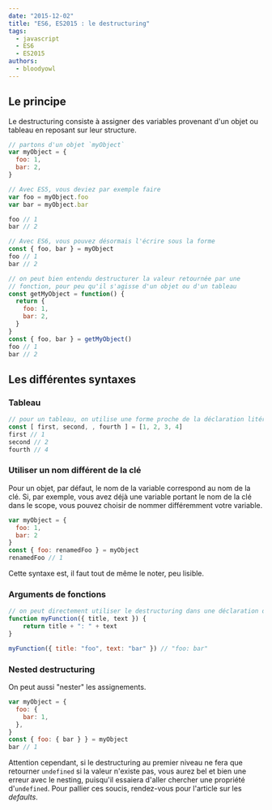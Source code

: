 ```yaml
---
date: "2015-12-02"
title: "ES6, ES2015 : le destructuring"
tags:
  - javascript
  - ES6
  - ES2015
authors:
  - bloodyowl
---
```


## Le principe

Le destructuring consiste à assigner des variables provenant d'un objet ou tableau en reposant sur leur structure.

```javascript
// partons d'un objet `myObject`
var myObject = {
  foo: 1,
  bar: 2,
}

// Avec ES5, vous deviez par exemple faire
var foo = myObject.foo
var bar = myObject.bar

foo // 1
bar // 2

// Avec ES6, vous pouvez désormais l'écrire sous la forme
const { foo, bar } = myObject
foo // 1
bar // 2

// on peut bien entendu destructurer la valeur retournée par une
// fonction, pour peu qu'il s'agisse d'un objet ou d'un tableau
const getMyObject = function() {
  return {
    foo: 1,
    bar: 2,
  }
}
const { foo, bar } = getMyObject()
foo // 1
bar // 2
```


## Les différentes syntaxes

### Tableau

```javascript
// pour un tableau, on utilise une forme proche de la déclaration litérale de tableau, vous remarquerez que pour ignorer un item, il suffit de ne rien placer entre les virgules
const [ first, second, , fourth ] = [1, 2, 3, 4]
first // 1
second // 2
fourth // 4
```

### Utiliser un nom différent de la clé

Pour un objet, par défaut, le nom de la variable correspond au nom de la clé. Si, par exemple, vous avez déjà une variable portant le nom de la clé dans le scope, vous pouvez choisir de nommer différemment votre variable.

```javascript
var myObject = {
  foo: 1,
  bar: 2
}
const { foo: renamedFoo } = myObject
renamedFoo // 1
```

Cette syntaxe est, il faut tout de même le noter, peu lisible.

### Arguments de fonctions

```javascript
// on peut directement utiliser le destructuring dans une déclaration de fonction
function myFunction({ title, text }) {
	return title + ": " + text
}

myFunction({ title: "foo", text: "bar" }) // "foo: bar"
```

### Nested destructuring

On peut aussi "nester" les assignements.

```javascript
var myObject = {
  foo: {
    bar: 1,
  },
}
const { foo: { bar } } = myObject
bar // 1
```

Attention cependant, si le destructuring au premier niveau ne fera que retourner `undefined` si la valeur n'existe pas, vous aurez bel et bien une erreur avec le nesting, puisqu'il essaiera d'aller chercher une propriété d'`undefined`. Pour pallier ces soucis, rendez-vous pour l'article sur les *defaults*.
